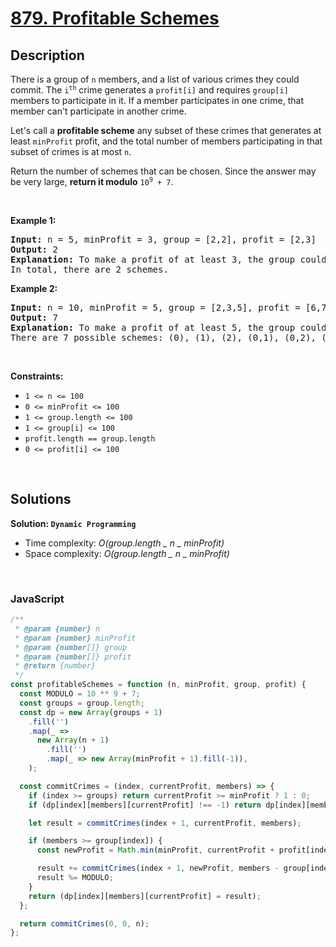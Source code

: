 # [879. Profitable Schemes](https://leetcode.com/problems/profitable-schemes)

## Description

<div class="elfjS" data-track-load="description_content"><p>There is a group of <code>n</code> members, and a list of various crimes they could commit. The <code>i<sup>th</sup></code> crime generates a <code>profit[i]</code> and requires <code>group[i]</code> members to participate in it. If a member participates in one crime, that member can't participate in another crime.</p>

<p>Let's call a <strong>profitable scheme</strong> any subset of these crimes that generates at least <code>minProfit</code> profit, and the total number of members participating in that subset of crimes is at most <code>n</code>.</p>

<p>Return the number of schemes that can be chosen. Since the answer may be very large, <strong>return it modulo</strong> <code>10<sup>9</sup> + 7</code>.</p>

<p>&nbsp;</p>
<p><strong class="example">Example 1:</strong></p>

<pre><strong>Input:</strong> n = 5, minProfit = 3, group = [2,2], profit = [2,3]
<strong>Output:</strong> 2
<strong>Explanation:</strong> To make a profit of at least 3, the group could either commit crimes 0 and 1, or just crime 1.
In total, there are 2 schemes.</pre>

<p><strong class="example">Example 2:</strong></p>

<pre><strong>Input:</strong> n = 10, minProfit = 5, group = [2,3,5], profit = [6,7,8]
<strong>Output:</strong> 7
<strong>Explanation:</strong> To make a profit of at least 5, the group could commit any crimes, as long as they commit one.
There are 7 possible schemes: (0), (1), (2), (0,1), (0,2), (1,2), and (0,1,2).</pre>

<p>&nbsp;</p>
<p><strong>Constraints:</strong></p>

<ul>
	<li><code>1 &lt;= n &lt;= 100</code></li>
	<li><code>0 &lt;= minProfit &lt;= 100</code></li>
	<li><code>1 &lt;= group.length &lt;= 100</code></li>
	<li><code>1 &lt;= group[i] &lt;= 100</code></li>
	<li><code>profit.length == group.length</code></li>
	<li><code>0 &lt;= profit[i] &lt;= 100</code></li>
</ul>
</div>

<p>&nbsp;</p>

## Solutions

**Solution: `Dynamic Programming`**

- Time complexity: <em>O(group.length _ n _ minProfit)</em>
- Space complexity: <em>O(group.length _ n _ minProfit)</em>

<p>&nbsp;</p>

### **JavaScript**

```js
/**
 * @param {number} n
 * @param {number} minProfit
 * @param {number[]} group
 * @param {number[]} profit
 * @return {number}
 */
const profitableSchemes = function (n, minProfit, group, profit) {
  const MODULO = 10 ** 9 + 7;
  const groups = group.length;
  const dp = new Array(groups + 1)
    .fill('')
    .map(_ =>
      new Array(n + 1)
        .fill('')
        .map(_ => new Array(minProfit + 1).fill(-1)),
    );

  const commitCrimes = (index, currentProfit, members) => {
    if (index >= groups) return currentProfit >= minProfit ? 1 : 0;
    if (dp[index][members][currentProfit] !== -1) return dp[index][members][currentProfit];

    let result = commitCrimes(index + 1, currentProfit, members);

    if (members >= group[index]) {
      const newProfit = Math.min(minProfit, currentProfit + profit[index]);

      result += commitCrimes(index + 1, newProfit, members - group[index]);
      result %= MODULO;
    }
    return (dp[index][members][currentProfit] = result);
  };

  return commitCrimes(0, 0, n);
};
```
